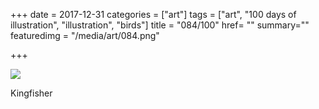 +++
date = 2017-12-31
categories = ["art"]
tags = ["art", "100 days of illustration", "illustration", "birds"]
title = "084/100"
href= ""
summary=""
featuredimg = "/media/art/084.png"

+++

<img src="/media/art/084.png" />

Kingfisher
